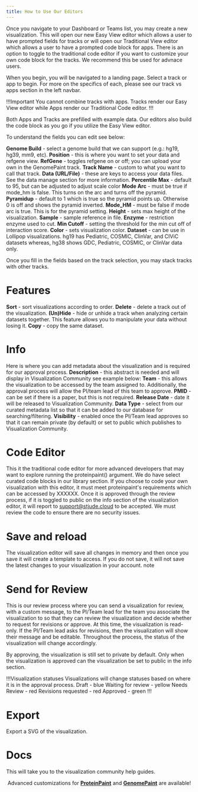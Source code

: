 ```yaml
---
title: How to Use Our Editors 
---
```


Once you navigate to your Dashboard or Teams list, you may create a new visualization. This will open our new Easy View editor which allows a user to have prompted fields for tracks or will open our Traditional View editor which allows a user to have a prompted code block for apps. There is an option to toggle to the traditional code editor if you want to customize your own code block for the tracks. We recommend this be used for advnace users.

When you begin, you will be navigated to a landing page.
Select a track or app to begin. For more on the specifics of each, please see our track vs apps section in the left navbar. 

!!!Important
You cannot combine tracks with apps.
Tracks render our Easy View editor while Apps render our Traditional Code editor.
!!!

Both Apps and Tracks are prefilled with example data. Our editors also build the code block as you go if you utilize the Easy View editor.

To understand the fields you can edit see below:

**Genome Build** - select a genome build that we can support (e.g.: hg19, hg39, mm9, etc).
**Position** - this is where you want to set your data and refgene view.
**RefGene** - toggles refgene on or off; you can upload your own in the GenomePaint track.
**Track Name** - custom to what you want to call that track.
**Data (URL/File)** - these are keys to access your data files. See the data manage section for more information.
**Percentile Max** - default to 95, but can be adjusted to adjust scale color 
**Mode Arc** - must be true if mode_hm is false. This turns on the arc and turns off the pyramid. 
**Pyramidup** - default to 1 which is true so the pyramid points up. Otherwise 0 is off and shows the pyramid inverted.
**Mode_HM** - must be false if mode arc is true. This is for the pyramid setting. 
**Height** - sets max height of the visualization.
**Sample** - sample reference in file. 
**Enzyme** - restriction enzyme used to cut. 
**Min Cutoff** - setting the threshold for the min cut off of interaction score.
**Color** - sets visualization color. 
**Dataset** - can be use in Lollipop visualizations. hg19 has Pediatric, COSMIC, ClinVar, and CIViC datasets whereas, hg38 shows GDC, Pediatric, COSMIC, or ClinVar data only. 

Once you fill in the fields based on the track selection, you may stack tracks with other tracks. 

# Features 
**Sort** - sort visualizations according to order. 
**Delete** - delete a track out of the visualization. 
**(Un)Hide** - hide or unhide a track when analyzing certain datasets together. This feature allows you to manipulate your data without losing it.
**Copy** - copy the same dataset. 

# Info 
Here is where you can add metadata about the visualization and is required for our approval process.
**Description** - this abstract is needed and will display in Visualization Community see example below:
**Team** - this allows the visualization to be accessed by the team assigned to. Additionally, the approval process will allow the PI/team lead of this team to approve.
**PMID** - can be set if there is a paper, but this is not required.
**Release Date** - date it will be released to Visualization Community.
**Data Type** - select from our curated metadata list so that it can be added to our database for searching/filtering.
**Visibility** - enabled once the PI/Team lead approves so that it can remain private (by default) or set to public which publishes to Visualization Community.

# Code Editor
This it the traditional code editor for more advanced developers that may want to explore running the proteinpaint() argument. We do have select curated code blocks in our library section. If you choose to code your own visualization with this editor, it must meet proteinpaint's requirements which can be accessed by XXXXXX.
Once it is approved through the review process, if it is toggled to public on the info section of the visualization editor, it will report to support@stjude.cloud to be accepted. We must review the code to ensure there are no security issues.

# Save and reload
The visualization editor will save all changes in memory and then once you save it will create a template to access. If you do not save, it will not save the latest changes to your visualization in your account. 
note
# Send for Review
This is our review process where you can send a visualization for review, with a custom message, to the PI/Team lead for the team you associate the visualization to so that they can review the visualization and decide whether to request for revisions or approve. At this time, the visualization is read-only. If the PI/Team lead asks for revisions, then the visualization will show their message and be editable. Throughout the process, the status of the visualization will change accordingly.

By approving, the visualization is still set to private by default. Only when the visualization is approved can the visualization be set to public in the info section. 

!!!Visualization statuses
Visualizations will change statuses based on where it is in the approval process.
Draft - blue
Waiting for review - yellow
Needs Review - red
Revisions requested - red
Approved - green
!!!

# Export
Export a SVG of the visualization.

# Docs
This will take you to the visualization community help guides. 

<p align="center">
    </a>Advanced customizations for</a> 
<a style="font-weight: bold"
href="https://docs.google.com/document/d/1JWKq3ScW62GISFGuJvAajXchcRenZ3HAvpaxILeGaw0/edit">ProteinPaint</a>
</a>and</a> 
<a style="font-weight: bold"  
href="https://docs.google.com/document/d/1owXUQuqw5hBHFERm0Ria7anKtpyoPBaZY_MCiXXf5wE/edit">GenomePaint</a>
 are available! </a></p>